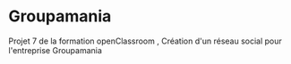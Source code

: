 # Groupamania
Projet 7 de la formation openClassroom , Création d'un réseau social pour l'entreprise Groupamania
